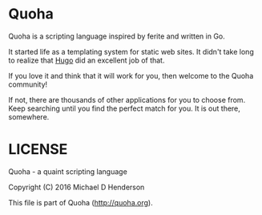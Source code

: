 Quoha
=====

Quoha is a scripting language inspired by ferite and written in Go.

It started life as a templating system for static web sites. It
didn't take long to realize that [Hugo](https://gohugo.io) did an
excellent job of that.

If you love it and think that it will work for you, then welcome
to the Quoha community!

If not, there are thousands of other applications for you to choose
from. Keep searching until you find the perfect match for you. It
is out there, somewhere.

LICENSE
=======

Quoha - a quaint scripting language

Copyright (C) 2016 Michael D Henderson

This file is part of Quoha (http://quoha.org).
